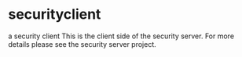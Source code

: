# securityclient
a security client
This is the client side of the security server. For more details please see the security server project. 
